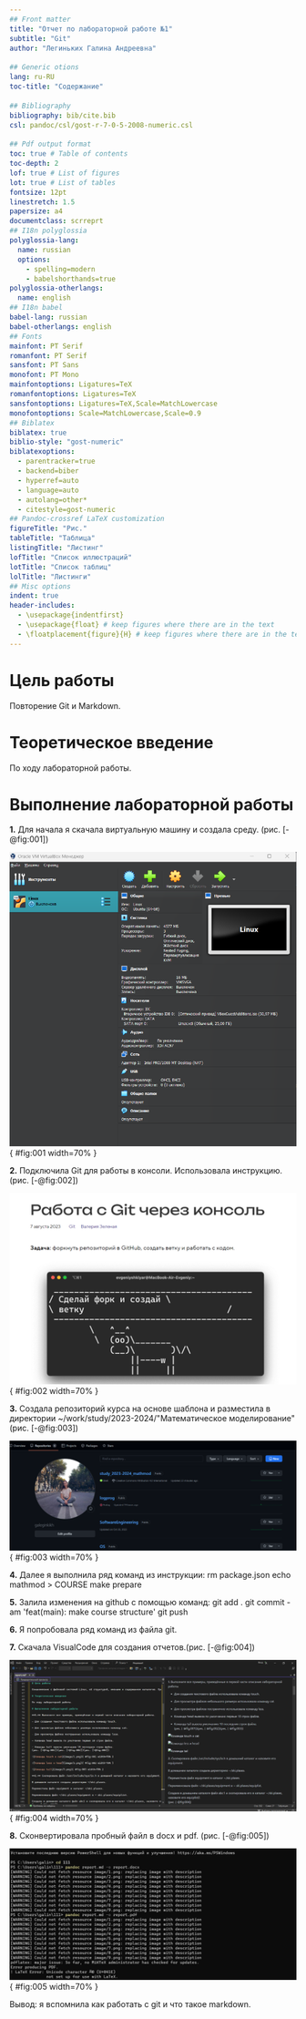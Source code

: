 ```yaml
---
## Front matter
title: "Отчет по лабораторной работе №1"
subtitle: "Git"
author: "Легиньких Галина Андреевна"

## Generic otions
lang: ru-RU
toc-title: "Содержание"

## Bibliography
bibliography: bib/cite.bib
csl: pandoc/csl/gost-r-7-0-5-2008-numeric.csl

## Pdf output format
toc: true # Table of contents
toc-depth: 2
lof: true # List of figures
lot: true # List of tables
fontsize: 12pt
linestretch: 1.5
papersize: a4
documentclass: scrreprt
## I18n polyglossia
polyglossia-lang:
  name: russian
  options:
	- spelling=modern
	- babelshorthands=true
polyglossia-otherlangs:
  name: english
## I18n babel
babel-lang: russian
babel-otherlangs: english
## Fonts
mainfont: PT Serif
romanfont: PT Serif
sansfont: PT Sans
monofont: PT Mono
mainfontoptions: Ligatures=TeX
romanfontoptions: Ligatures=TeX
sansfontoptions: Ligatures=TeX,Scale=MatchLowercase
monofontoptions: Scale=MatchLowercase,Scale=0.9
## Biblatex
biblatex: true
biblio-style: "gost-numeric"
biblatexoptions:
  - parentracker=true
  - backend=biber
  - hyperref=auto
  - language=auto
  - autolang=other*
  - citestyle=gost-numeric
## Pandoc-crossref LaTeX customization
figureTitle: "Рис."
tableTitle: "Таблица"
listingTitle: "Листинг"
lofTitle: "Список иллюстраций"
lotTitle: "Список таблиц"
lolTitle: "Листинги"
## Misc options
indent: true
header-includes:
  - \usepackage{indentfirst}
  - \usepackage{float} # keep figures where there are in the text
  - \floatplacement{figure}{H} # keep figures where there are in the text
---
```


# Цель работы
Повторение Git и Markdown.

# Теоретическое введение

По ходу лабораторной работы.

# Выполнение лабораторной работы

**1.**  Для начала я скачала виртуальную машину и создала среду.
(рис. [-@fig:001])

![Виртуальная машина](foto/1.png){ #fig:001 width=70% }

**2.** Подключила Git для работы в консоли. Использовала инструкцию.(рис. [-@fig:002])

![Git](foto/2.png){ #fig:002 width=70% }

**3.** Создала репозиторий курса на основе шаблона и разместила в директории ~/work/study/2023-2024/"Математическое моделирование"
(рис. [-@fig:003])

![Репозиторий](foto/3.png){ #fig:003 width=70% }

**4.** Далее я выполнила ряд команд из инструкции:
rm package.json
echo mathmod > COURSE
make prepare

**5.** Залила изменения на github с помощью команд:
git add .
git commit -am 'feat(main): make course structure'
git push

**6.** Я попробовала ряд команд из файла git.

**7.** Скачала VisualCode для создания отчетов.(рис. [-@fig:004])

![Markdown](foto/4.png){ #fig:004 width=70% }

**8.** Сконвертировала пробный файл в docx и pdf. (рис. [-@fig:005])

![Репозиторий](foto/5.png){ #fig:005 width=70% }

Вывод: я вспомнила как работать с git и что такое markdown.





